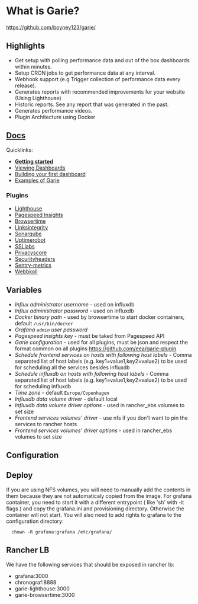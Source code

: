 # What is Garie?

https://github.com/boyney123/garie/

## Highlights

- Get setup with polling performance data and out of the box dashboards within minutes.
- Setup CRON jobs to get performance data at any interval.
- Webhook support (e.g Trigger collection of performance data every release).
- Generates reports with recommended improvements for your website (Using Lighthouse)
- Historic reports. See any report that was generated in the past.
- Generates performance videos.
- Plugin Architecture using Docker

## [Docs](https://garie.io)

Quicklinks:

- [**Getting started**](https://garie.io/docs/getting-started/installation)
- [Viewing Dashboards](https://garie.io/docs/getting-started/viewing-dashboards)
- [Building your first dashboard](https://garie.io/docs/creating-your-own-dashboard/getting-started)
- [Examples of Garie](https://garie.io/docs/examples/example-list)


### Plugins

- [Lighthouse](https://github.com/eea/garie-lighthouse)
- [Pagespeed Insights](https://github.com/eea/garie-pagespeed-insights)
- [Browsertime](https://github.com/eea/garie-pagespeed-insights)
- [Linksintegrity](https://github.com/eea/garie-linksintegrity)
- [Sonarqube](https://github.com/eea/garie-sonarqube)
- [Uptimerobot](https://github.com/eea/garie-uptimerobot)
- [SSLlabs](https://github.com/eea/garie-ssllabs)
- [Privacyscore](https://github.com/eea/garie-privacyscore)
- [Securityheaders](https://github.com/eea/garie-securityheaders)
- [Sentry-metrics](https://github.com/eea/garie-sentry-metrics)
- [Webbkoll](https://github.com/eea/garie-webbkoll)



## Variables

- *Influx administrator username* - used on influxdb 
- *Influx administrator password* - used on influxdb
- *Docker binary path* - used by browsertime to start docker containers, default `/usr/bin/docker`
- *Grafana `admin` user password*
- *Pagespeed insights key* - must be taked from Pagespeed API
- *Garie configuration* - used for all plugins, must be json and respect the format common on all plugins https://github.com/eea/garie-plugin
- *Schedule frontend services on hosts with following host labels* - Comma separated list of host labels (e.g. key1=value1,key2=value2) to be used for scheduling all the services besides influxdb
- *Schedule influxdb on hosts with following host labels* - Comma separated list of host labels (e.g. key1=value1,key2=value2) to be used for scheduling influxdb
- *Time zone* - default `Europe/Copenhagen`
- *Influxdb data volume driver* - default local
- *Influxdb data volume driver options* - used in rancher_ebs volumes to set size
- *Frontend services volumes' driver* - use nfs if you don't want to pin the services to rancher hosts
- *Frontend services volumes' driver options* -  used in rancher_ebs volumes to set size

## Configuration 


## Deploy

If you are using NFS volumes, you will need to manually add the contents in them because they are not automaticaly copied from the image. For grafana container, you need to start it with a different entrypoint ( like 'sh' with -it flags ) and copy the grafana.ini and provisioning directory. Otherwise the container will not start. You will also need to add rights to grafana to the configuration directory:

      chown -R grafana:grafana /etc/grafana/

## Rancher LB

We have the following services that should be exposed in rancher lb:

- grafana:3000
- chronograf:8888
- garie-lighthouse:3000
- garie-browsertime:3000

